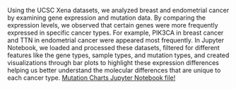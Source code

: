 Using the UCSC Xena datasets, we analyzed breast and endometrial cancer by examining gene expression and mutation data. By comparing the expression levels, we observed that certain genes were more frequently expressed in specific cancer types. For example, PIK3CA in breast cancer and TTN in endometrial cancer were appeared most frequently. In Jupyter Notebook, we loaded and processed these datasets, filtered for different features like the gene types, sample types, and mutation types, and created visualizations through bar plots to highlight these expression differences helping us better understand the molecular differences that are unique to each cancer type. 
[Mutation Charts Jupyter Notebook file!](Untitled-2.html)

